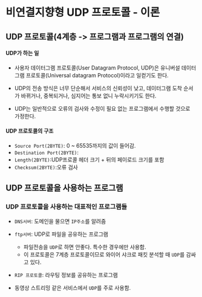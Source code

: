 # 비연결지향형 UDP 프로토콜 - 이론



## UDP 프로토콜(4계층 -> 프로그램과 프로그램의 연결)



#### UDP가 하는 일

- 사용자 데이터그램 프로토콜(User Datagram Protocol, UDP)은 유니버설 데이터그램 프로토콜(Universal datagram Protocol)이라고 일컫기도 한다.

- UDP의 전송 방식은 너무 단순해서 서비스의 신뢰성이 낮고, 데이터그램 도착 순서가 바뀌거나, 중복되거나, 심지어는 통보 없니 누락시키기도 한다.

- UDP는 일반적으로 오류의 검사와 수정이 필요 없는 프로그램에서 수행할 것으로 가정한다.

  

#### UDP 프로토콜의 구조

- `Source Port(2BYTE)`: 0 ~ 65535까지의 값이 들어감.
- `Destination Port(2BYTE)`:
- `Length(2BYTE)`:UDP프로콜 헤더 크기 + 뒤의 페이로드 크기를 포함
- `Checksum(2BYTE)`:오류 검사



## UDP 프로토콜을 사용하는 프로그램

### UDP 프로토콜을 사용하는 대표적인 프로그램들

- `DNS서버`: 도메인을 물으면 `IP주소`를 알려줌

- `ftp서버`: UDP로 파일을 공유하는 프로그램
  - 파일전송을 `UDP`로 하면 안좋다. 특수한 경우에만 사용함.
  - 이 프로토콜은 7계층 프로토콜이므로 와이어 샤크로 패킷 분석할 때 `UDP`를 감싸고 있다.
- `RIP 프로토콜`: 라우팅 정보를 공유하는 프로그램
- 동영상 스트리밍 같은 서비스에서 `UDP`를 주로 사용함.



#### 